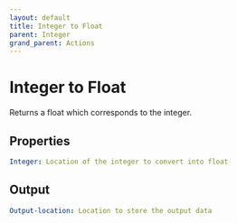```yaml
---
layout: default
title: Integer to Float
parent: Integer
grand_parent: Actions
---
```

# Integer to Float
Returns a float which corresponds to the integer.

## Properties
```yaml
Integer: Location of the integer to convert into float
```

## Output
```yaml
Output-location: Location to store the output data
```
